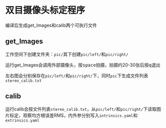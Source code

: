 # 双目摄像头标定程序
编译后生成get_Images和calib两个可执行文件
## get_Images

工作空间下创建文件夹：`pic/`其下创建`pic/left/`和`pic/right/`

运行get_Images会调用外部摄像头，按<kbd>space</kbd>拍摄，拍摄约20-30张后按<kbd>q</kbd>退出

左右图会分别保存在`pic/left/`和`pic/right/`下，同时`pic`下生成文件列表`stereo_calib.txt`

## calib

运行calib会按文件列表`stereo_calib.txt`，从`pic/left/`和`pic/right/`下读取图片标定，观察均方根误差RMS，内外参分别写入`intrinsics.yaml`和`	extrinsics.yaml`

